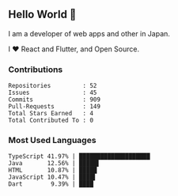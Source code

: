 ## Hello World 👋

I am a developer of web apps and other in Japan.

I ❤️ React and Flutter, and Open Source.

### Contributions

    Repositories         : 52
    Issues               : 45
    Commits              : 909
    Pull-Requests        : 149
    Total Stars Earned   : 4
    Total Contributed To : 0

### Most Used Languages

    TypeScript 41.97% | ████████████████████
    Java       12.56% | █████▌
    HTML       10.87% | █████
    JavaScript 10.47% | ████▌
    Dart        9.39% | ████
